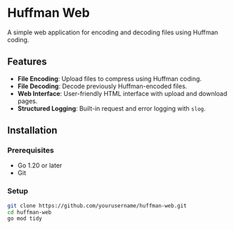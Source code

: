 # Huffman Web

A simple web application for encoding and decoding files using Huffman coding.

## Features

- **File Encoding**: Upload files to compress using Huffman coding.
- **File Decoding**: Decode previously Huffman-encoded files.
- **Web Interface**: User-friendly HTML interface with upload and download pages.
- **Structured Logging**: Built-in request and error logging with `slog`.

## Installation

### Prerequisites

- Go 1.20 or later
- Git

### Setup

```bash
git clone https://github.com/yourusername/huffman-web.git
cd huffman-web
go mod tidy
